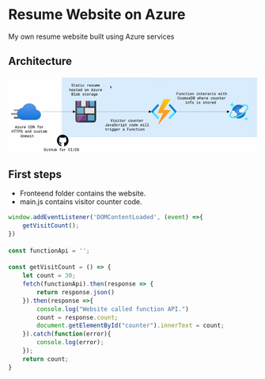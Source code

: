 # Resume Website on Azure
My own resume website built using Azure services

## Architecture
![alt text](https://github.com/mumanoha/azure-resume/blob/main/architecture.png?raw=true)

## First steps

- Fronteend folder contains the website.
- main.js contains visitor counter code.

```js
window.addEventListener('DOMContentLoaded', (event) =>{
    getVisitCount();
})

const functionApi = '';

const getVisitCount = () => {
    let count = 30;
    fetch(functionApi).then(response => {
        return response.json()
    }).then(response =>{
        console.log("Website called function API.")
        count = response.count;
        document.getElementById("counter").innerText = count;
    }).catch(function(error){
        console.log(error);
    });
    return count;
}
```